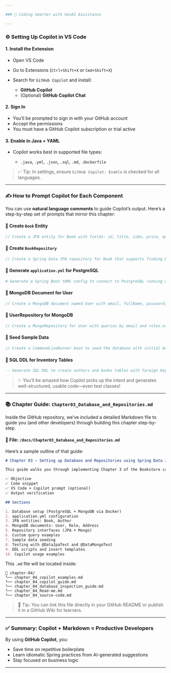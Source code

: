 ```yaml
---

### 🚀 Coding Smarter with GenAI Assistance

---
```


### ⚙️ Setting Up Copilot in VS Code

#### 1. **Install the Extension**

* Open VS Code
* Go to Extensions (`Ctrl+Shift+X` or `Cmd+Shift+X`)
* Search for `GitHub Copilot` and install:

  * **GitHub Copilot**
  * (Optional) **GitHub Copilot Chat**

#### 2. **Sign In**

* You’ll be prompted to sign in with your GitHub account
* Accept the permissions
* You must have a GitHub Copilot subscription or trial active

#### 3. **Enable in Java + YAML**

* Copilot works best in supported file types:

  * `.java`, `.yml`, `.json`, `.sql`, `.md`, `.dockerfile`

> ✅ Tip: In settings, ensure `GitHub Copilot: Enable` is checked for all languages.

---

### ✍️ How to Prompt Copilot for Each Component

You can use **natural language comments** to guide Copilot’s output. Here’s a step-by-step set of prompts that mirror this chapter:

#### 📁 Create `Book` Entity

```java
// Create a JPA entity for Book with fields: id, title, isbn, price, quantity, and a ManyToOne relation to Author
```

#### 📁 Create `BookRepository`

```java
// Create a Spring Data JPA repository for Book that supports finding by title, author name, and price range
```

#### 📁 Generate `application.yml` for PostgreSQL

```yaml
# Generate a Spring Boot YAML config to connect to PostgreSQL running on localhost:5432 with username/password
```

#### 📁 MongoDB Document for User

```java
// Create a MongoDB document named User with email, fullName, password, embedded Address and Role list
```

#### 📁 UserRepository for MongoDB

```java
// Create a MongoRepository for User with queries by email and roles.name
```

#### 📁 Seed Sample Data

```java
// Create a CommandLineRunner bean to seed the database with initial books and users
```

#### 📁 SQL DDL for Inventory Tables

```sql
-- Generate SQL DDL to create authors and books tables with foreign keys
```

> ✨ You’ll be amazed how Copilot picks up the intent and generates well-structured, usable code—even test classes!

---

### 📚 Chapter Guide: `Chapter03_Database_and_Repositories.md`

Inside the GitHub repository, we’ve included a detailed Markdown file to guide you (and other developers) through building this chapter step-by-step.

#### 📄 File: `/docs/Chapter03_Database_and_Repositories.md`

Here’s a sample outline of that guide:

```markdown
# Chapter 03 – Setting up Database and Repositories using Spring Data JPA

This guide walks you through implementing Chapter 3 of the Bookstore case study. Each section includes:

✅ Objective  
✅ Code snippet  
✅ VS Code + Copilot prompt (optional)  
✅ Output verification

## Sections

1. Database setup (PostgreSQL + MongoDB via Docker)
2. application.yml configuration
3. JPA entities: Book, Author
4. MongoDB documents: User, Role, Address
5. Repository interfaces (JPA + Mongo)
6. Custom query examples
7. Sample data seeding
8. Testing with @DataJpaTest and @DataMongoTest
9. DDL scripts and insert templates
10. Copilot usage examples
```

This `.md` file will be located inside:

```
📁 chapter-04/
└── chapter_04_copilot_examples.md
└── chapter_04_copilot_guide.md
└── chapter_04_database_inspection_guide.md
└── chapter_04_Read-me.md
└── chapter_04_source-code.md
```

> 📌 Tip: You can link this file directly in your GitHub README or publish it in a GitHub Wiki for learners.

---

### ✅ Summary: Copilot + Markdown = Productive Developers

By using **GitHub Copilot**, you:

* Save time on repetitive boilerplate
* Learn idiomatic Spring practices from AI-generated suggestions
* Stay focused on business logic

---
